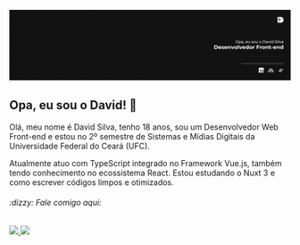 ![Banner do David Silva](./banner.png)

## Opa, eu sou o David! :wave:

Olá, meu nome é David Silva, tenho 18 anos, sou um Desenvolvedor Web Front-end e estou no 2º semestre de Sistemas e Mídias Digitais da Universidade Federal do Ceará (UFC). 

Atualmente atuo com TypeScript integrado no Framework Vue.js, também tendo conhecimento no ecossistema React. Estou estudando o Nuxt 3 e como escrever códigos limpos e otimizados. 

<div align="left">
  <h6>:dizzy: Fale comigo aqui:</h6>
  <a href="https://www.linkedin.com/in/davsilvam/" target="_blank">
    <img src="https://img.shields.io/badge/LinkedIn-121212?style=for-the-badge&logo=linkedin&logoColor=FFF"/>
  </a>
  <a href="https://www.instagram.com/davsilvam_/" target="_blank">
    <img src="https://img.shields.io/badge/Instagram-121212?style=for-the-badge&logo=instagram&logoColor=FFF"/>
  </a>
</div>
